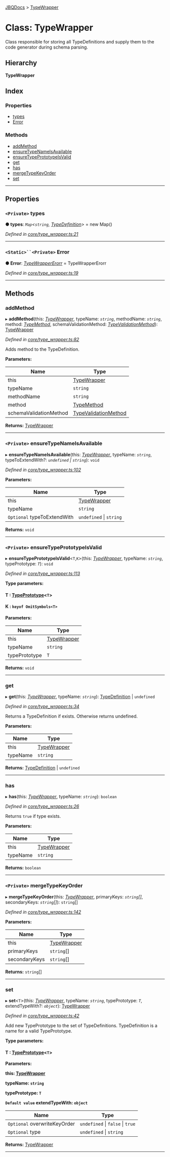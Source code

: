 [JBQDocs](../README.md) > [TypeWrapper](../classes/typewrapper.md)

# Class: TypeWrapper

Class responsible for storing all TypeDefinitions and supply them to the code generator during schema parsing.

## Hierarchy

**TypeWrapper**

## Index

### Properties

* [types](typewrapper.md#types)
* [Error](typewrapper.md#error)

### Methods

* [addMethod](typewrapper.md#addmethod)
* [ensureTypeNameIsAvailable](typewrapper.md#ensuretypenameisavailable)
* [ensureTypePrototypeIsValid](typewrapper.md#ensuretypeprototypeisvalid)
* [get](typewrapper.md#get)
* [has](typewrapper.md#has)
* [mergeTypeKeyOrder](typewrapper.md#mergetypekeyorder)
* [set](typewrapper.md#set)

---

## Properties

<a id="types"></a>

### `<Private>` types

**● types**: *`Map`<`string`, [TypeDefinition](../interfaces/typedefinition.md)>* =  new Map()

*Defined in [core/type_wrapper.ts:21](https://github.com/krnik/vjs-validator/blob/08b1300/src/core/type_wrapper.ts#L21)*

___
<a id="error"></a>

### `<Static>``<Private>` Error

**● Error**: *[TypeWrapperErorr](typewrappererorr.md)* =  TypeWrapperErorr

*Defined in [core/type_wrapper.ts:19](https://github.com/krnik/vjs-validator/blob/08b1300/src/core/type_wrapper.ts#L19)*

___

## Methods

<a id="addmethod"></a>

###  addMethod

▸ **addMethod**(this: *[TypeWrapper](typewrapper.md)*, typeName: *`string`*, methodName: *`string`*, method: *[TypeMethod](../interfaces/typemethod.md)*, schemaValidationMethod: *[TypeValidationMethod](../#typevalidationmethod)*): [TypeWrapper](typewrapper.md)

*Defined in [core/type_wrapper.ts:82](https://github.com/krnik/vjs-validator/blob/08b1300/src/core/type_wrapper.ts#L82)*

Adds method to the TypeDefinition.

**Parameters:**

| Name | Type |
| ------ | ------ |
| this | [TypeWrapper](typewrapper.md) |
| typeName | `string` |
| methodName | `string` |
| method | [TypeMethod](../interfaces/typemethod.md) |
| schemaValidationMethod | [TypeValidationMethod](../#typevalidationmethod) |

**Returns:** [TypeWrapper](typewrapper.md)

___
<a id="ensuretypenameisavailable"></a>

### `<Private>` ensureTypeNameIsAvailable

▸ **ensureTypeNameIsAvailable**(this: *[TypeWrapper](typewrapper.md)*, typeName: *`string`*, typeToExtendWith?: *`undefined` \| `string`*): `void`

*Defined in [core/type_wrapper.ts:102](https://github.com/krnik/vjs-validator/blob/08b1300/src/core/type_wrapper.ts#L102)*

**Parameters:**

| Name | Type |
| ------ | ------ |
| this | [TypeWrapper](typewrapper.md) |
| typeName | `string` |
| `Optional` typeToExtendWith | `undefined` \| `string` |

**Returns:** `void`

___
<a id="ensuretypeprototypeisvalid"></a>

### `<Private>` ensureTypePrototypeIsValid

▸ **ensureTypePrototypeIsValid**<`T`,`K`>(this: *[TypeWrapper](typewrapper.md)*, typeName: *`string`*, typePrototype: *`T`*): `void`

*Defined in [core/type_wrapper.ts:113](https://github.com/krnik/vjs-validator/blob/08b1300/src/core/type_wrapper.ts#L113)*

**Type parameters:**

#### T :  [TypePrototype](../#typeprototype)<`T`>
#### K :  `keyof OmitSymbols<T>`
**Parameters:**

| Name | Type |
| ------ | ------ |
| this | [TypeWrapper](typewrapper.md) |
| typeName | `string` |
| typePrototype | `T` |

**Returns:** `void`

___
<a id="get"></a>

###  get

▸ **get**(this: *[TypeWrapper](typewrapper.md)*, typeName: *`string`*): [TypeDefinition](../interfaces/typedefinition.md) \| `undefined`

*Defined in [core/type_wrapper.ts:34](https://github.com/krnik/vjs-validator/blob/08b1300/src/core/type_wrapper.ts#L34)*

Returns a TypeDefinition if exists. Otherwise returns undefined.

**Parameters:**

| Name | Type |
| ------ | ------ |
| this | [TypeWrapper](typewrapper.md) |
| typeName | `string` |

**Returns:** [TypeDefinition](../interfaces/typedefinition.md) \| `undefined`

___
<a id="has"></a>

###  has

▸ **has**(this: *[TypeWrapper](typewrapper.md)*, typeName: *`string`*): `boolean`

*Defined in [core/type_wrapper.ts:26](https://github.com/krnik/vjs-validator/blob/08b1300/src/core/type_wrapper.ts#L26)*

Returns `true` if type exists.

**Parameters:**

| Name | Type |
| ------ | ------ |
| this | [TypeWrapper](typewrapper.md) |
| typeName | `string` |

**Returns:** `boolean`

___
<a id="mergetypekeyorder"></a>

### `<Private>` mergeTypeKeyOrder

▸ **mergeTypeKeyOrder**(this: *[TypeWrapper](typewrapper.md)*, primaryKeys: *`string`[]*, secondaryKeys: *`string`[]*): `string`[]

*Defined in [core/type_wrapper.ts:142](https://github.com/krnik/vjs-validator/blob/08b1300/src/core/type_wrapper.ts#L142)*

**Parameters:**

| Name | Type |
| ------ | ------ |
| this | [TypeWrapper](typewrapper.md) |
| primaryKeys | `string`[] |
| secondaryKeys | `string`[] |

**Returns:** `string`[]

___
<a id="set"></a>

###  set

▸ **set**<`T`>(this: *[TypeWrapper](typewrapper.md)*, typeName: *`string`*, typePrototype: *`T`*, extendTypeWith?: *`object`*): [TypeWrapper](typewrapper.md)

*Defined in [core/type_wrapper.ts:42](https://github.com/krnik/vjs-validator/blob/08b1300/src/core/type_wrapper.ts#L42)*

Add new TypePrototype to the set of TypeDefinitions. TypeDefinition is a name for a valid TypePrototype.

**Type parameters:**

#### T :  [TypePrototype](../#typeprototype)<`T`>
**Parameters:**

**this: [TypeWrapper](typewrapper.md)**

**typeName: `string`**

**typePrototype: `T`**

**`Default value` extendTypeWith: `object`**

| Name | Type |
| ------ | ------ |
| `Optional` overwriteKeyOrder | `undefined` \| `false` \| `true` |
| `Optional` type | `undefined` \| `string` |

**Returns:** [TypeWrapper](typewrapper.md)

___

